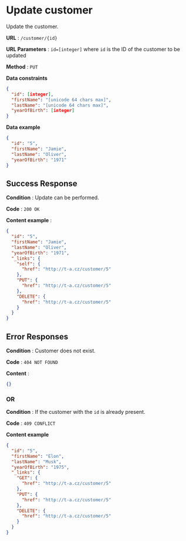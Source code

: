 # Update customer

Update the customer.

**URL** : `/customer/{id}`

**URL Parameters** : `id=[integer]` where `id` is the ID of the customer to be updated

**Method** : `PUT`

**Data constraints**

```json
{
  "id": [integer],
  "firstName": "[unicode 64 chars max]",
  "lastName": "[unicode 64 chars max]",
  "yearOfBirth": [integer]
}
```

**Data example**

```json
{
  "id": "5",
  "firstName": "Jamie",
  "lastName": "Oliver",
  "yearOfBirth": "1971"
}
```

## Success Response

**Condition** : Update can be performed.

**Code** : `200 OK`

**Content example** :

```json
{
  "id": "5",
  "firstName": "Jamie",
  "lastName": "Oliver",
  "yearOfBirth": "1971",
  "_links": {
    "self": {
      "href": "http://t-a.cz/customer/5"
    },
    "PUT": {
      "href": "http://t-a.cz/customer/5"
    },
    "DELETE": {
      "href": "http://t-a.cz/customer/5"
    }
  }
}
```

## Error Responses

**Condition** : Customer does not exist.

**Code** : `404 NOT FOUND`

**Content** : 
```json
{}
```

### OR

**Condition** : If the customer with the `id` is already present.

**Code** : `409 CONFLICT`

**Content example**

```json
{
  "id": "5",
  "firstName": "Elon",
  "lastName": "Musk",
  "yearOfBirth": "1975",
  "_links": {
    "GET": {
      "href": "http://t-a.cz/customer/5"
    },
    "PUT": {
      "href": "http://t-a.cz/customer/5"
    },
    "DELETE": {
      "href": "http://t-a.cz/customer/5"
    }
  }
}
```
